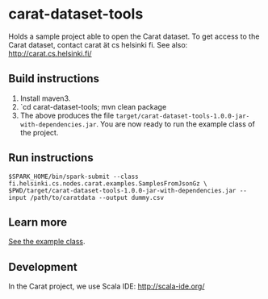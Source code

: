 # carat-dataset-tools
Holds a sample project able to open the Carat dataset.
To get access to the Carat dataset, contact carat ät cs helsinki fi.
See also: http://carat.cs.helsinki.fi/

## Build instructions

1. Install maven3.
2. `cd carat-dataset-tools; mvn clean package
3. The above produces the file `target/carat-dataset-tools-1.0.0-jar-with-dependencies.jar`. You are now ready to run the example class of the project.

## Run instructions

```
$SPARK_HOME/bin/spark-submit --class fi.helsinki.cs.nodes.carat.examples.SamplesFromJsonGz \
$PWD/target/carat-dataset-tools-1.0.0-jar-with-dependencies.jar --input /path/to/caratdata --output dummy.csv
```

## Learn more

[See the example class](src/main/scala/fi/helsinki/cs/nodes/carat/examples/SamplesFromJsonGz.scala).

## Development

In the Carat project, we use Scala IDE: http://scala-ide.org/

